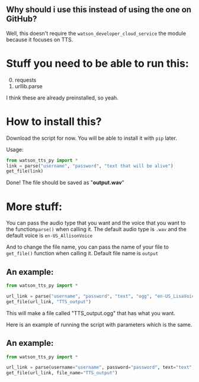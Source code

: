 ## Why should i use this instead of using the one on GitHub?
Well, this doesn't require the `watson_developer_cloud_service` the module because it focuses on TTS.

# Stuff you need to be able to run this:
0. requests
1. urllib.parse

I think these are already preinstalled, so yeah.

# How to install this?
Download the script for now. You will be able to install it with `pip` later.

Usage:
```python
from watson_tts_py import *
link = parse("username", "password", "text that will be alive")
get_file(link)
```

Done! The file should be saved as "**output.wav**"

# More stuff:

You can pass the audio type that you want and the voice that you want to the function`parse()` when calling it.
The default audio type is `.wav` and the default voice is `en-US_AllisonVoice`

And to change the file name, you can pass the name of your file to `get_file()` function when calling it.
Default file name is `output`


## An example:

```python
from watson_tts_py import *

url_link = parse("username", "password", "text", "ogg", "en-US_LisaVoice")
get_file(url_link, "TTS_output")
```

This will make a file called "TTS_output.ogg" that has what you want.


Here is an example of running the script with parameters which is the same.

## An example:
```python
from watson_tts_py import *

url_link = parse(username="username", password="password", text="text", audio_type="ogg", voice="en-US_LisaVoice")
get_file(url_link, file_name="TTS_output")
```
